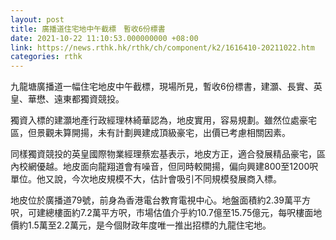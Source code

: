 ```yaml
---
layout: post
title: 廣播道住宅地中午截標　暫收6份標書
date: 2021-10-22 11:10:53.000000000 +08:00
link: https://news.rthk.hk/rthk/ch/component/k2/1616410-20211022.htm
categories: rthk
---
```


九龍塘廣播道一幅住宅地皮中午截標，現場所見，暫收6份標書，建灝、長實、英皇、華懋、遠東都獨資競投。

獨資入標的建灝地產行政經理林綺華認為，地皮實用，容易規劃。雖然位處豪宅區，但景觀未算開揚，未有計劃興建成頂級豪宅，出價已考慮相關因素。

同樣獨資競投的英皇國際物業經理蔡宏基表示，地皮方正，適合發展精品豪宅，區內校網優越。地皮面向龍翔道會有噪音，但同時較開揚，偏向興建800至1200呎單位。他又說，今次地皮規模不大，估計會吸引不同規模發展商入標。

地皮位於廣播道79號，前身為香港電台教育電視中心。地盤面積約2.39萬平方呎，可建總樓面約7.2萬平方呎，市場估值介乎約10.7億至15.75億元，每呎樓面地價約1.5萬至2.2萬元，是今個財政年度唯一推出招標的九龍住宅地。
